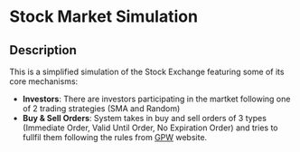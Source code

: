 # Stock Market Simulation

## Description

This is a simplified simulation of the Stock Exchange featuring some of its core mechanisms:
- **Investors**: There are investors participating in the martket following one of 2 trading strategies (SMA and Random)
- **Buy & Sell Orders**: System takes in buy and sell orders of 3 types (Immediate Order, Valid Until Order, No Expiration Order) and tries to fullfil them following the rules from [GPW](https://www.gpw.pl/pub/images/prezentacje/system_obrotu.pdf) website.

